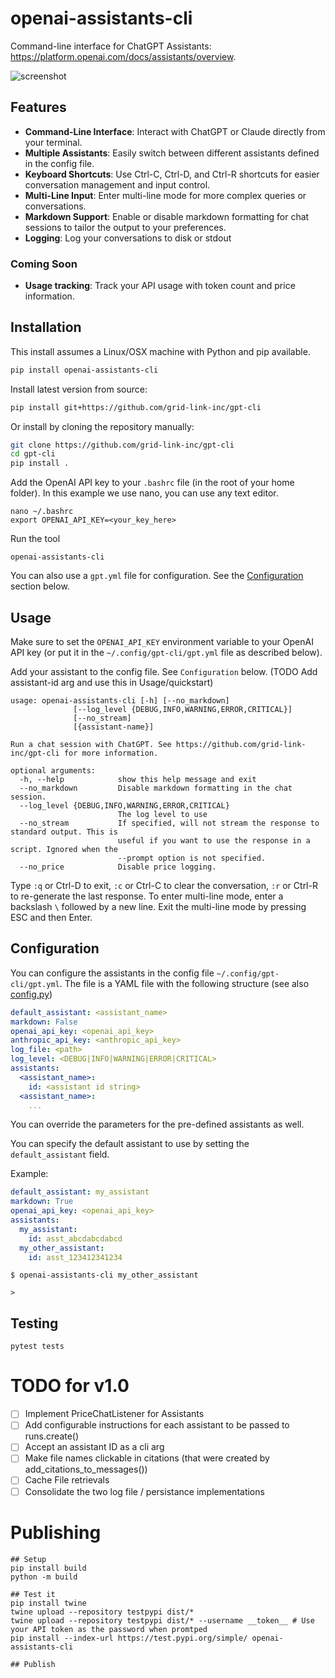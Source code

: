 # openai-assistants-cli

Command-line interface for ChatGPT Assistants: https://platform.openai.com/docs/assistants/overview.

![screenshot](https://github.com/grid-link-inc/gpt-cli/assets/466920/ecbcccc4-7cfa-4c04-83c3-a822b6596f01)

## Features

- **Command-Line Interface**: Interact with ChatGPT or Claude directly from your terminal.
- **Multiple Assistants**: Easily switch between different assistants defined in the config file.
- **Keyboard Shortcuts**: Use Ctrl-C, Ctrl-D, and Ctrl-R shortcuts for easier conversation management and input control.
- **Multi-Line Input**: Enter multi-line mode for more complex queries or conversations.
- **Markdown Support**: Enable or disable markdown formatting for chat sessions to tailor the output to your preferences.
- **Logging**: Log your conversations to disk or stdout

### Coming Soon
- **Usage tracking**: Track your API usage with token count and price information.

## Installation

This install assumes a Linux/OSX machine with Python and pip available.
```bash
pip install openai-assistants-cli
```

Install latest version from source:
```bash
pip install git+https://github.com/grid-link-inc/gpt-cli
```

Or install by cloning the repository manually:
```bash
git clone https://github.com/grid-link-inc/gpt-cli
cd gpt-cli
pip install .
```

Add the OpenAI API key to your `.bashrc` file (in the root of your home folder).
In this example we use nano, you can use any text editor.

```
nano ~/.bashrc
export OPENAI_API_KEY=<your_key_here>
```

Run the tool

```
openai-assistants-cli
```

You can also use a `gpt.yml` file for configuration. See the [Configuration](README.md#Configuration) section below.

## Usage

Make sure to set the `OPENAI_API_KEY` environment variable to your OpenAI API key (or put it in the `~/.config/gpt-cli/gpt.yml` file as described below).

Add your assistant to the config file. See `Configuration` below. (TODO Add assistant-id arg and use this in Usage/quickstart)

```
usage: openai-assistants-cli [-h] [--no_markdown] 
              [--log_level {DEBUG,INFO,WARNING,ERROR,CRITICAL}]
              [--no_stream]
              [{assistant-name}]

Run a chat session with ChatGPT. See https://github.com/grid-link-inc/gpt-cli for more information.

optional arguments:
  -h, --help            show this help message and exit
  --no_markdown         Disable markdown formatting in the chat session.
  --log_level {DEBUG,INFO,WARNING,ERROR,CRITICAL}
                        The log level to use
  --no_stream           If specified, will not stream the response to standard output. This is
                        useful if you want to use the response in a script. Ignored when the
                        --prompt option is not specified.
  --no_price            Disable price logging.
```

Type `:q` or Ctrl-D to exit, `:c` or Ctrl-C to clear the conversation, `:r` or Ctrl-R to re-generate the last response.
To enter multi-line mode, enter a backslash `\` followed by a new line. Exit the multi-line mode by pressing ESC and then Enter.


## Configuration

You can configure the assistants in the config file `~/.config/gpt-cli/gpt.yml`. The file is a YAML file with the following structure (see also [config.py](./gptcli/config.py))

```yaml
default_assistant: <assistant_name>
markdown: False
openai_api_key: <openai_api_key>
anthropic_api_key: <anthropic_api_key>
log_file: <path>
log_level: <DEBUG|INFO|WARNING|ERROR|CRITICAL>
assistants:
  <assistant_name>:
    id: <assistant id string>
  <assistant_name>:
    ...
```

You can override the parameters for the pre-defined assistants as well.

You can specify the default assistant to use by setting the `default_assistant` field. 

Example:

```yaml
default_assistant: my_assistant
markdown: True
openai_api_key: <openai_api_key>
assistants:
  my_assistant:
    id: asst_abcdabcdabcd
  my_other_assistant:
    id: asst_123412341234
```

```
$ openai-assistants-cli my_other_assistant

> 
```


## Testing

```
pytest tests
```


# TODO for v1.0

- [ ] Implement PriceChatListener for Assistants
- [ ] Add configurable instructions for each assistant to be passed to runs.create()
- [ ] Accept an assistant ID as a cli arg
- [ ] Make file names clickable in citations (that were created by add_citations_to_messages()) 
- [ ] Cache File retrievals
- [ ] Consolidate the two log file / persistance implementations

# Publishing

```
## Setup
pip install build
python -m build

## Test it
pip install twine
twine upload --repository testpypi dist/*
twine upload --repository testpypi dist/* --username __token__ # Use your API token as the password when promtped
pip install --index-url https://test.pypi.org/simple/ openai-assistants-cli

## Publish
```